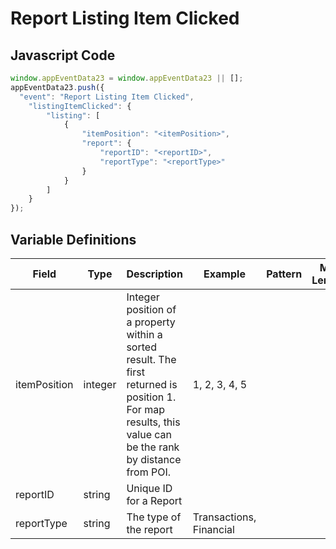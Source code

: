 # Report Listing Item Clicked

### 

## Javascript Code
```js
window.appEventData23 = window.appEventData23 || [];
appEventData23.push({
  "event": "Report Listing Item Clicked",
    "listingItemClicked": {
        "listing": [
            {
                "itemPosition": "<itemPosition>",
                "report": {
                    "reportID": "<reportID>",
                    "reportType": "<reportType>"
                }
            }
        ]
    }
});
```

## Variable Definitions

|Field|Type|Description|Example|Pattern|Min Length|Max Length|Minimum|Maximum|Multiple Of|
| --- | --- | --- | --- | --- | --- | --- | --- | --- | --- |
|itemPosition|integer|Integer position of a property within a sorted result. The first returned is position 1. For map results, this value can be the rank by distance from POI.|1, 2, 3, 4, 5||||0|||
|reportID|string|Unique ID for a Report||||||||
|reportType|string|The type of the report|Transactions, Financial|||||||
